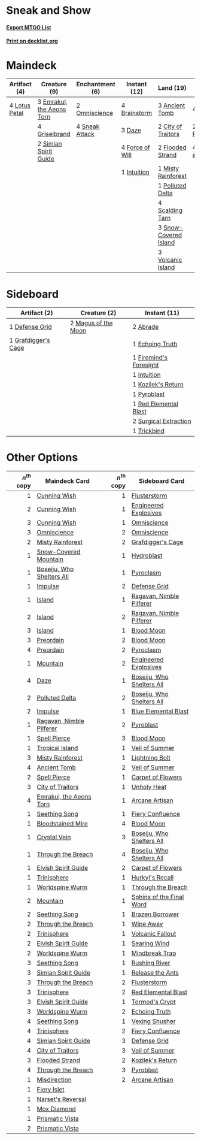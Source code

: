 # Sneak and Show

#### [Export MTGO List](../collection/Sneak%20and%20Show/Sneak%20and%20Show.txt)
#### [Print on decklist.org](http://decklist.org/?deckmain=3%09Ancient%20Tomb%0A4%09Brainstorm%0A2%09City%20of%20Traitors%0A3%09Daze%0A3%09Emrakul,%20the%20Aeons%20Torn%0A2%09Flooded%20Strand%0A4%09Force%20of%20Will%0A4%09Griselbrand%0A1%09Intuition%0A4%09Lotus%20Petal%0A1%09Misty%20Rainforest%0A2%09Omniscience%0A1%09Polluted%20Delta%0A4%09Ponder%0A2%09Preordain%0A4%09Scalding%20Tarn%0A4%09Show%20and%20Tell%0A2%09Simian%20Spirit%20Guide%0A4%09Sneak%20Attack%0A3%09Snow-Covered%20Island%0A3%09Volcanic%20Island&deckside=2%09Abrade%0A1%09Defense%20Grid%0A1%09Echoing%20Truth%0A1%09Firemind's%20Foresight%0A1%09Grafdigger's%20Cage%0A1%09Intuition%0A1%09Kozilek's%20Return%0A2%09Magus%20of%20the%20Moon%0A1%09Pyroblast%0A1%09Red%20Elemental%20Blast%0A2%09Surgical%20Extraction%0A1%09Trickbind)
# Maindeck

|                                      Artifact (4)                                      |                                            Creature (9)                                            |                                     Enchantment (6)                                     |                                      Instant (12)                                      |                                           Land (19)                                            |                                       Sorcery (10)                                       |
|----------------------------------------------------------------------------------------|----------------------------------------------------------------------------------------------------|-----------------------------------------------------------------------------------------|----------------------------------------------------------------------------------------|------------------------------------------------------------------------------------------------|------------------------------------------------------------------------------------------|
|4 [Lotus Petal](http://gatherer.wizards.com/Pages/Card/Details.aspx?multiverseid=420602)|3 [Emrakul, the Aeons Torn](http://gatherer.wizards.com/Pages/Card/Details.aspx?multiverseid=397905)|2 [Omniscience](http://gatherer.wizards.com/Pages/Card/Details.aspx?multiverseid=288937) |4 [Brainstorm](http://gatherer.wizards.com/Pages/Card/Details.aspx?multiverseid=3897)   |3 [Ancient Tomb](http://gatherer.wizards.com/Pages/Card/Details.aspx?multiverseid=409567)       |4 [Ponder](http://gatherer.wizards.com/Pages/Card/Details.aspx?multiverseid=451051)       |
|                                                                                        |4 [Griselbrand](http://gatherer.wizards.com/Pages/Card/Details.aspx?multiverseid=239995)            |4 [Sneak Attack](http://gatherer.wizards.com/Pages/Card/Details.aspx?multiverseid=413690)|3 [Daze](http://gatherer.wizards.com/Pages/Card/Details.aspx?multiverseid=189255)       |2 [City of Traitors](http://gatherer.wizards.com/Pages/Card/Details.aspx?multiverseid=6168)     |2 [Preordain](http://gatherer.wizards.com/Pages/Card/Details.aspx?multiverseid=405347)    |
|                                                                                        |2 [Simian Spirit Guide](http://gatherer.wizards.com/Pages/Card/Details.aspx?multiverseid=442137)    |                                                                                         |4 [Force of Will](http://gatherer.wizards.com/Pages/Card/Details.aspx?multiverseid=3107)|2 [Flooded Strand](http://gatherer.wizards.com/Pages/Card/Details.aspx?multiverseid=405098)     |4 [Show and Tell](http://gatherer.wizards.com/Pages/Card/Details.aspx?multiverseid=416878)|
|                                                                                        |                                                                                                    |                                                                                         |1 [Intuition](http://gatherer.wizards.com/Pages/Card/Details.aspx?multiverseid=4707)    |1 [Misty Rainforest](http://gatherer.wizards.com/Pages/Card/Details.aspx?multiverseid=405102)   |                                                                                          |
|                                                                                        |                                                                                                    |                                                                                         |                                                                                        |1 [Polluted Delta](http://gatherer.wizards.com/Pages/Card/Details.aspx?multiverseid=405104)     |                                                                                          |
|                                                                                        |                                                                                                    |                                                                                         |                                                                                        |4 [Scalding Tarn](http://gatherer.wizards.com/Pages/Card/Details.aspx?multiverseid=405107)      |                                                                                          |
|                                                                                        |                                                                                                    |                                                                                         |                                                                                        |3 [Snow-Covered Island](http://gatherer.wizards.com/Pages/Card/Details.aspx?multiverseid=121130)|                                                                                          |
|                                                                                        |                                                                                                    |                                                                                         |                                                                                        |3 [Volcanic Island](http://gatherer.wizards.com/Pages/Card/Details.aspx?multiverseid=887)       |                                                                                          |


# Sideboard

|                                         Artifact (2)                                         |                                         Creature (2)                                         |                                          Instant (11)                                           |
|----------------------------------------------------------------------------------------------|----------------------------------------------------------------------------------------------|-------------------------------------------------------------------------------------------------|
|1 [Defense Grid](http://gatherer.wizards.com/Pages/Card/Details.aspx?multiverseid=45481)      |2 [Magus of the Moon](http://gatherer.wizards.com/Pages/Card/Details.aspx?multiverseid=136152)|2 [Abrade](http://gatherer.wizards.com/Pages/Card/Details.aspx?multiverseid=430772)              |
|1 [Grafdigger's Cage](http://gatherer.wizards.com/Pages/Card/Details.aspx?multiverseid=278452)|                                                                                              |1 [Echoing Truth](http://gatherer.wizards.com/Pages/Card/Details.aspx?multiverseid=405212)       |
|                                                                                              |                                                                                              |1 [Firemind's Foresight](http://gatherer.wizards.com/Pages/Card/Details.aspx?multiverseid=405231)|
|                                                                                              |                                                                                              |1 [Intuition](http://gatherer.wizards.com/Pages/Card/Details.aspx?multiverseid=4707)             |
|                                                                                              |                                                                                              |1 [Kozilek's Return](http://gatherer.wizards.com/Pages/Card/Details.aspx?multiverseid=407608)    |
|                                                                                              |                                                                                              |1 [Pyroblast](http://gatherer.wizards.com/Pages/Card/Details.aspx?multiverseid=4083)             |
|                                                                                              |                                                                                              |1 [Red Elemental Blast](http://gatherer.wizards.com/Pages/Card/Details.aspx?multiverseid=814)    |
|                                                                                              |                                                                                              |2 [Surgical Extraction](http://gatherer.wizards.com/Pages/Card/Details.aspx?multiverseid=397706) |
|                                                                                              |                                                                                              |1 [Trickbind](http://gatherer.wizards.com/Pages/Card/Details.aspx?multiverseid=110499)           |


# Other Options

|*n*<sup>th</sup> copy|                                           Maindeck Card                                           |*n*<sup>th</sup> copy|                                          Sideboard Card                                           |
|--------------------:|---------------------------------------------------------------------------------------------------|--------------------:|---------------------------------------------------------------------------------------------------|
|                    1|[Cunning Wish](http://gatherer.wizards.com/Pages/Card/Details.aspx?multiverseid=34400)             |                    1|[Flusterstorm](http://gatherer.wizards.com/Pages/Card/Details.aspx?multiverseid=228255)            |
|                    2|[Cunning Wish](http://gatherer.wizards.com/Pages/Card/Details.aspx?multiverseid=34400)             |                    1|[Engineered Explosives](http://gatherer.wizards.com/Pages/Card/Details.aspx?multiverseid=50139)    |
|                    3|[Cunning Wish](http://gatherer.wizards.com/Pages/Card/Details.aspx?multiverseid=34400)             |                    1|[Omniscience](http://gatherer.wizards.com/Pages/Card/Details.aspx?multiverseid=288937)             |
|                    3|[Omniscience](http://gatherer.wizards.com/Pages/Card/Details.aspx?multiverseid=288937)             |                    2|[Omniscience](http://gatherer.wizards.com/Pages/Card/Details.aspx?multiverseid=288937)             |
|                    2|[Misty Rainforest](http://gatherer.wizards.com/Pages/Card/Details.aspx?multiverseid=405102)        |                    2|[Grafdigger's Cage](http://gatherer.wizards.com/Pages/Card/Details.aspx?multiverseid=278452)       |
|                    1|[Snow-Covered Mountain](http://gatherer.wizards.com/Pages/Card/Details.aspx?multiverseid=121233)   |                    1|[Hydroblast](http://gatherer.wizards.com/Pages/Card/Details.aspx?multiverseid=3915)                |
|                    1|[Boseiju, Who Shelters All](http://gatherer.wizards.com/Pages/Card/Details.aspx?multiverseid=75305)|                    1|[Pyroclasm](http://gatherer.wizards.com/Pages/Card/Details.aspx?multiverseid=129801)               |
|                    1|[Impulse](http://gatherer.wizards.com/Pages/Card/Details.aspx?multiverseid=446087)                 |                    2|[Defense Grid](http://gatherer.wizards.com/Pages/Card/Details.aspx?multiverseid=45481)             |
|                    1|[Island](http://gatherer.wizards.com/Pages/Card/Details.aspx?multiverseid=439857)                  |                    1|[Ragavan, Nimble Pilferer](http://gatherer.wizards.com/Pages/Card/Details.aspx?multiverseid=522214)|
|                    2|[Island](http://gatherer.wizards.com/Pages/Card/Details.aspx?multiverseid=439857)                  |                    2|[Ragavan, Nimble Pilferer](http://gatherer.wizards.com/Pages/Card/Details.aspx?multiverseid=522214)|
|                    3|[Island](http://gatherer.wizards.com/Pages/Card/Details.aspx?multiverseid=439857)                  |                    1|[Blood Moon](http://gatherer.wizards.com/Pages/Card/Details.aspx?multiverseid=45386)               |
|                    3|[Preordain](http://gatherer.wizards.com/Pages/Card/Details.aspx?multiverseid=405347)               |                    2|[Blood Moon](http://gatherer.wizards.com/Pages/Card/Details.aspx?multiverseid=45386)               |
|                    4|[Preordain](http://gatherer.wizards.com/Pages/Card/Details.aspx?multiverseid=405347)               |                    2|[Pyroclasm](http://gatherer.wizards.com/Pages/Card/Details.aspx?multiverseid=129801)               |
|                    1|[Mountain](http://gatherer.wizards.com/Pages/Card/Details.aspx?multiverseid=439859)                |                    2|[Engineered Explosives](http://gatherer.wizards.com/Pages/Card/Details.aspx?multiverseid=50139)    |
|                    4|[Daze](http://gatherer.wizards.com/Pages/Card/Details.aspx?multiverseid=189255)                    |                    1|[Boseiju, Who Shelters All](http://gatherer.wizards.com/Pages/Card/Details.aspx?multiverseid=75305)|
|                    2|[Polluted Delta](http://gatherer.wizards.com/Pages/Card/Details.aspx?multiverseid=405104)          |                    2|[Boseiju, Who Shelters All](http://gatherer.wizards.com/Pages/Card/Details.aspx?multiverseid=75305)|
|                    2|[Impulse](http://gatherer.wizards.com/Pages/Card/Details.aspx?multiverseid=446087)                 |                    1|[Blue Elemental Blast](http://gatherer.wizards.com/Pages/Card/Details.aspx?multiverseid=694)       |
|                    1|[Ragavan, Nimble Pilferer](http://gatherer.wizards.com/Pages/Card/Details.aspx?multiverseid=522214)|                    2|[Pyroblast](http://gatherer.wizards.com/Pages/Card/Details.aspx?multiverseid=4083)                 |
|                    1|[Spell Pierce](http://gatherer.wizards.com/Pages/Card/Details.aspx?multiverseid=425876)            |                    3|[Blood Moon](http://gatherer.wizards.com/Pages/Card/Details.aspx?multiverseid=45386)               |
|                    1|[Tropical Island](http://gatherer.wizards.com/Pages/Card/Details.aspx?multiverseid=884)            |                    1|[Veil of Summer](http://gatherer.wizards.com/Pages/Card/Details.aspx?multiverseid=466952)          |
|                    3|[Misty Rainforest](http://gatherer.wizards.com/Pages/Card/Details.aspx?multiverseid=405102)        |                    1|[Lightning Bolt](http://gatherer.wizards.com/Pages/Card/Details.aspx?multiverseid=806)             |
|                    4|[Ancient Tomb](http://gatherer.wizards.com/Pages/Card/Details.aspx?multiverseid=409567)            |                    2|[Veil of Summer](http://gatherer.wizards.com/Pages/Card/Details.aspx?multiverseid=466952)          |
|                    2|[Spell Pierce](http://gatherer.wizards.com/Pages/Card/Details.aspx?multiverseid=425876)            |                    1|[Carpet of Flowers](http://gatherer.wizards.com/Pages/Card/Details.aspx?multiverseid=5858)         |
|                    3|[City of Traitors](http://gatherer.wizards.com/Pages/Card/Details.aspx?multiverseid=6168)          |                    1|[Unholy Heat](http://gatherer.wizards.com/Pages/Card/Details.aspx?multiverseid=522221)             |
|                    4|[Emrakul, the Aeons Torn](http://gatherer.wizards.com/Pages/Card/Details.aspx?multiverseid=397905) |                    1|[Arcane Artisan](http://gatherer.wizards.com/Pages/Card/Details.aspx?multiverseid=446001)          |
|                    1|[Seething Song](http://gatherer.wizards.com/Pages/Card/Details.aspx?multiverseid=83377)            |                    1|[Fiery Confluence](http://gatherer.wizards.com/Pages/Card/Details.aspx?multiverseid=405230)        |
|                    1|[Bloodstained Mire](http://gatherer.wizards.com/Pages/Card/Details.aspx?multiverseid=405094)       |                    4|[Blood Moon](http://gatherer.wizards.com/Pages/Card/Details.aspx?multiverseid=45386)               |
|                    1|[Crystal Vein](http://gatherer.wizards.com/Pages/Card/Details.aspx?multiverseid=15413)             |                    3|[Boseiju, Who Shelters All](http://gatherer.wizards.com/Pages/Card/Details.aspx?multiverseid=75305)|
|                    1|[Through the Breach](http://gatherer.wizards.com/Pages/Card/Details.aspx?multiverseid=80250)       |                    4|[Boseiju, Who Shelters All](http://gatherer.wizards.com/Pages/Card/Details.aspx?multiverseid=75305)|
|                    1|[Elvish Spirit Guide](http://gatherer.wizards.com/Pages/Card/Details.aspx?multiverseid=3134)       |                    2|[Carpet of Flowers](http://gatherer.wizards.com/Pages/Card/Details.aspx?multiverseid=5858)         |
|                    1|[Trinisphere](http://gatherer.wizards.com/Pages/Card/Details.aspx?multiverseid=43545)              |                    1|[Hurkyl's Recall](http://gatherer.wizards.com/Pages/Card/Details.aspx?multiverseid=135260)         |
|                    1|[Worldspine Wurm](http://gatherer.wizards.com/Pages/Card/Details.aspx?multiverseid=253575)         |                    1|[Through the Breach](http://gatherer.wizards.com/Pages/Card/Details.aspx?multiverseid=80250)       |
|                    2|[Mountain](http://gatherer.wizards.com/Pages/Card/Details.aspx?multiverseid=439859)                |                    1|[Sphinx of the Final Word](http://gatherer.wizards.com/Pages/Card/Details.aspx?multiverseid=407573)|
|                    2|[Seething Song](http://gatherer.wizards.com/Pages/Card/Details.aspx?multiverseid=83377)            |                    1|[Brazen Borrower](http://gatherer.wizards.com/Pages/Card/Details.aspx?multiverseid=473001)         |
|                    2|[Through the Breach](http://gatherer.wizards.com/Pages/Card/Details.aspx?multiverseid=80250)       |                    1|[Wipe Away](http://gatherer.wizards.com/Pages/Card/Details.aspx?multiverseid=118911)               |
|                    2|[Trinisphere](http://gatherer.wizards.com/Pages/Card/Details.aspx?multiverseid=43545)              |                    1|[Volcanic Fallout](http://gatherer.wizards.com/Pages/Card/Details.aspx?multiverseid=220512)        |
|                    2|[Elvish Spirit Guide](http://gatherer.wizards.com/Pages/Card/Details.aspx?multiverseid=3134)       |                    1|[Searing Wind](http://gatherer.wizards.com/Pages/Card/Details.aspx?multiverseid=45397)             |
|                    2|[Worldspine Wurm](http://gatherer.wizards.com/Pages/Card/Details.aspx?multiverseid=253575)         |                    1|[Mindbreak Trap](http://gatherer.wizards.com/Pages/Card/Details.aspx?multiverseid=197532)          |
|                    3|[Seething Song](http://gatherer.wizards.com/Pages/Card/Details.aspx?multiverseid=83377)            |                    1|[Rushing River](http://gatherer.wizards.com/Pages/Card/Details.aspx?multiverseid=25942)            |
|                    3|[Simian Spirit Guide](http://gatherer.wizards.com/Pages/Card/Details.aspx?multiverseid=442137)     |                    1|[Release the Ants](http://gatherer.wizards.com/Pages/Card/Details.aspx?multiverseid=152619)        |
|                    3|[Through the Breach](http://gatherer.wizards.com/Pages/Card/Details.aspx?multiverseid=80250)       |                    2|[Flusterstorm](http://gatherer.wizards.com/Pages/Card/Details.aspx?multiverseid=228255)            |
|                    3|[Trinisphere](http://gatherer.wizards.com/Pages/Card/Details.aspx?multiverseid=43545)              |                    2|[Red Elemental Blast](http://gatherer.wizards.com/Pages/Card/Details.aspx?multiverseid=814)        |
|                    3|[Elvish Spirit Guide](http://gatherer.wizards.com/Pages/Card/Details.aspx?multiverseid=3134)       |                    1|[Tormod's Crypt](http://gatherer.wizards.com/Pages/Card/Details.aspx?multiverseid=389723)          |
|                    3|[Worldspine Wurm](http://gatherer.wizards.com/Pages/Card/Details.aspx?multiverseid=253575)         |                    2|[Echoing Truth](http://gatherer.wizards.com/Pages/Card/Details.aspx?multiverseid=405212)           |
|                    4|[Seething Song](http://gatherer.wizards.com/Pages/Card/Details.aspx?multiverseid=83377)            |                    1|[Vexing Shusher](http://gatherer.wizards.com/Pages/Card/Details.aspx?multiverseid=146016)          |
|                    4|[Trinisphere](http://gatherer.wizards.com/Pages/Card/Details.aspx?multiverseid=43545)              |                    2|[Fiery Confluence](http://gatherer.wizards.com/Pages/Card/Details.aspx?multiverseid=405230)        |
|                    4|[Simian Spirit Guide](http://gatherer.wizards.com/Pages/Card/Details.aspx?multiverseid=442137)     |                    3|[Defense Grid](http://gatherer.wizards.com/Pages/Card/Details.aspx?multiverseid=45481)             |
|                    4|[City of Traitors](http://gatherer.wizards.com/Pages/Card/Details.aspx?multiverseid=6168)          |                    3|[Veil of Summer](http://gatherer.wizards.com/Pages/Card/Details.aspx?multiverseid=466952)          |
|                    3|[Flooded Strand](http://gatherer.wizards.com/Pages/Card/Details.aspx?multiverseid=405098)          |                    2|[Kozilek's Return](http://gatherer.wizards.com/Pages/Card/Details.aspx?multiverseid=407608)        |
|                    4|[Through the Breach](http://gatherer.wizards.com/Pages/Card/Details.aspx?multiverseid=80250)       |                    3|[Pyroblast](http://gatherer.wizards.com/Pages/Card/Details.aspx?multiverseid=4083)                 |
|                    1|[Misdirection](http://gatherer.wizards.com/Pages/Card/Details.aspx?multiverseid=382310)            |                    2|[Arcane Artisan](http://gatherer.wizards.com/Pages/Card/Details.aspx?multiverseid=446001)          |
|                    1|[Fiery Islet](http://gatherer.wizards.com/Pages/Card/Details.aspx?multiverseid=464187)             |                     |                                                                                                   |
|                    1|[Narset's Reversal](http://gatherer.wizards.com/Pages/Card/Details.aspx?multiverseid=460989)       |                     |                                                                                                   |
|                    1|[Mox Diamond](http://gatherer.wizards.com/Pages/Card/Details.aspx?multiverseid=5193)               |                     |                                                                                                   |
|                    1|[Prismatic Vista](http://gatherer.wizards.com/Pages/Card/Details.aspx?multiverseid=464193)         |                     |                                                                                                   |
|                    2|[Prismatic Vista](http://gatherer.wizards.com/Pages/Card/Details.aspx?multiverseid=464193)         |                     |                                                                                                   |

